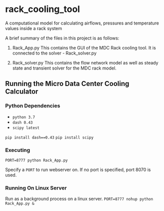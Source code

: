 # rack_cooling_tool
A computational model for calculating airflows, pressures and temperature values inside a rack system

A brief summary of the files in this project is as follows:

1. Rack_App.py
This contains the GUI of the MDC Rack cooling tool. It is connected to the solver - Rack_solver.py

2. Rack_solver.py
This contains the flow network model as well as steady state and transient solver for the MDC rack model.

## Running the Micro Data Center Cooling Calculator

### Python Dependencies
* `python 3.7`
* `dash 0.43`
* `scipy latest`

`pip install dash==0.43`
`pip install scipy`

### Executing
`PORT=8777 python Rack_App.py`

Specify a `PORT` to run webserver on. If no port is specified, port 8070 is
used.


### Running On Linux Server 
Run as a background process on a linux server.
`PORT=8777 nohup python Rack_App.py &`
